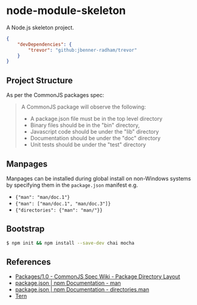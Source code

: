 node-module-skeleton
====================
A Node.js skeleton project.

```json
{
    "devDependencies": {
        "trevor": "github:jbenner-radham/trevor"
    }
}
```

Project Structure
-----------------
As per the CommonJS packages spec:
> A CommonJS package will observe the following:
>   * A package.json file must be in the top level directory
>   * Binary files should be in the "bin" directory,
>   * Javascript code should be under the "lib" directory
>   * Documentation should be under the "doc" directory
>   * Unit tests should be under the "test" directory

Manpages
--------
Manpages can be installed during global install on non-Windows systems by specifying them in the `package.json` manifest e.g.
* `{"man": "man/doc.1"}`
* `{"man": ["man/doc.1", "man/doc.3"]}`
* `{"directories": {"man": "man/"}}`

Bootstrap
---------
```sh
$ npm init && npm install --save-dev chai mocha
```

References
----------
* [Packages/1.0 - CommonJS Spec Wiki - Package Directory Layout](http://wiki.commonjs.org/wiki/Packages/1.0#Package_Directory_Layout)
* [package.json | npm Documentation - man](https://docs.npmjs.com/files/package.json#man)
* [package.json | npm Documentation - directories.man](https://docs.npmjs.com/files/package.json#directoriesman)
* [Tern](http://ternjs.net/)
